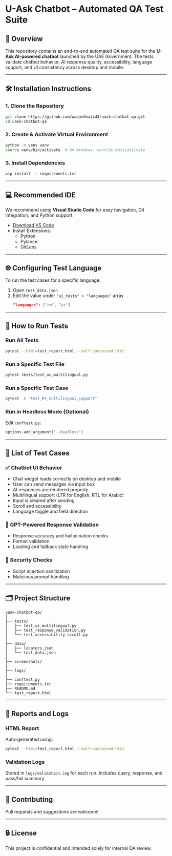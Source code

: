 # U-Ask Chatbot – Automated QA Test Suite

## 📌 Overview
This repository contains an end-to-end automated QA test suite for the **U-Ask AI-powered chatbot** launched by the UAE Government. The tests validate chatbot behavior, AI response quality, accessibility, language support, and UI consistency across desktop and mobile.

---

## 🛠 Installation Instructions

### 1. Clone the Repository
```bash
git clone https://github.com/waqaskhalid3/uask-chatbot-qa.git
cd uask-chatbot-qa
```

### 2. Create & Activate Virtual Environment
```bash
python -m venv venv
source venv/bin/activate  # On Windows: venv\Scripts\activate
```

### 3. Install Dependencies
```bash
pip install -r requirements.txt
```

---

## 💻 Recommended IDE
We recommend using **Visual Studio Code** for easy navigation, Git integration, and Python support.

- [Download VS Code](https://code.visualstudio.com/)
- Install Extensions:
  - Python
  - Pylance
  - GitLens

---

## 🌐 Configuring Test Language

To run the test cases for a specific language:
1. Open `test_data.json`
2. Edit the value under `"ui_tests" > "languages"` array
   ```json
   "languages": ["en", "ar"]
   ```

---

## 🚀 How to Run Tests

### Run All Tests
```bash
pytest --html=test_report.html --self-contained-html
```

### Run a Specific Test File
```bash
pytest tests/test_ui_multilingual.py
```

### Run a Specific Test Case
```bash
pytest -k "test_04_multilingual_support"
```

### Run in Headless Mode (Optional)
Edit `conftest.py`:
```python
options.add_argument("--headless")
```

---

## 🧪 List of Test Cases

### ✅ Chatbot UI Behavior
- Chat widget loads correctly on desktop and mobile
- User can send messages via input box
- AI responses are rendered properly
- Multilingual support (LTR for English, RTL for Arabic)
- Input is cleared after sending
- Scroll and accessibility
- Language toggle and field direction

### 🤖 GPT-Powered Response Validation
- Response accuracy and hallucination checks
- Format validation
- Loading and fallback state handling

### 🔐 Security Checks
- Script injection sanitization
- Malicious prompt handling

---

## 🗂 Project Structure

```
uask-chatbot-qa/
│
├── tests/
│   ├── test_ui_multilingual.py
│   ├── test_response_validation.py
│   └── test_accessibility_scroll.py
│
├── data/
│   ├── locators.json
│   └── test_data.json
│
├── screenshots/
│
├── logs/
│
├── conftest.py
├── requirements.txt
├── README.md
└── test_report.html
```

---

## 📄 Reports and Logs

### HTML Report
Auto-generated using:
```bash
pytest --html=test_report.html --self-contained-html
```

### Validation Logs
Stored in `logs/validation.log` for each run. Includes query, response, and pass/fail summary.

---

## 🤝 Contributing
Pull requests and suggestions are welcome!

---

## 🔒 License
This project is confidential and intended solely for internal QA review.
